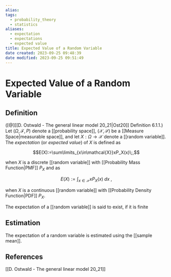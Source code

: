 ```yaml
---
alias: 
tags:
  - probability_theory
  - statistics
aliases:
  - expectation
  - expectations
  - expected value
title: Expected Value of a Random Variable
date created: 2023-09-25 09:48:39
date modified: 2023-09-25 09:51:49
---
```


# Expected Value of a Random Variable

## Definition

([@][[D. Ostwald - The general linear model 20_21|Ost20]] Definition 6.1.1.) Let $(\Omega,\mathcal{F},P)$ denote a [[probability space]], $(\mathcal{X}, \mathcal{S})$ be a [[Measure Space|measurable space]], and let $X:\Omega\to\mathcal{X}$ denote a [[random variable]]. The _expectation_ (or _expected value_) of $X$ is defined as

$$E(X):=\sum\limits_{x\in\mathcal{X}}xP_X(x)\;,$$

when $X$ is a discrete [[random variable]] with [[Probability Mass Function|PMF]] $P_X$ and as

$$E(X):=\int_{x\in\mathcal{X}}xP_X(x)\;dx\;,$$

when $X$ is a continuous [[random variable]] with [[Probability Density Function|PDF]] $P_X$.

The expectation of a [[random variable]] is said to exist, if it is finite

## Estimation

The expectation of a random variable is estimated using the [[sample mean]].

## References

[[D. Ostwald - The general linear model 20_21]]